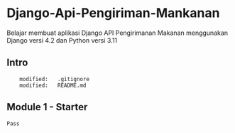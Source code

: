 # Django-Api-Pengiriman-Mankanan
Belajar membuat aplikasi Django API Pengirimanan Makanan menggunakan Django versi 4.2 dan Python versi 3.11

## Intro

        modified:   .gitignore
        modified:   README.md

## Module 1 - Starter

    Pass